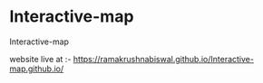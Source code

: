 # Interactive-map
 Interactive-map

website live at :- https://ramakrushnabiswal.github.io/Interactive-map.github.io/
